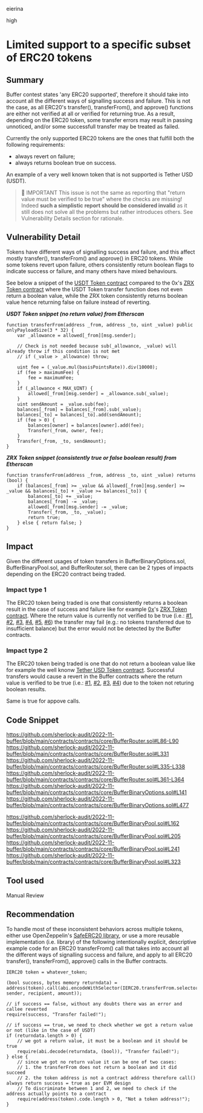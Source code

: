 eierina

high

# Limited support to a specific subset of ERC20 tokens

## Summary

Buffer contest states 'any ERC20 supported', therefore it should take into account all the different ways of signalling success and failure.  This is not the case, as all ERC20's transfer(), transferFrom(), and approve() functions are either not verified at all or verified for returning true. As a result, depending on the ERC20 token, some transfer errors may result in passing unnoticed, and/or some successfull transfer may be treated as failed.

Currently the only supported ERC20 tokens are the ones that fulfill both the following requirements:
- always revert on failure;
- always returns boolean true on success.

An example of a very well known token that is not supported is Tether USD (USDT).

> **👋** IMPORTANT
> This issue is not the same as reporting that "return value must be verified to be true" where the checks are missing! Indeed **such a simplistic report should be considered invalid** as it still does not solve all the problems but rather introduces others. See Vulnerability Details section for rationale.

## Vulnerability Detail

Tokens have different ways of signalling success and failure, and this affect mostly transfer(), transferFrom() and approve() in ERC20 tokens. While some tokens revert upon failure, others consistently return boolean flags to indicate success or failure, and many others have mixed behaviours.

See below a snippet of the [USDT Token contract](https://etherscan.io/token/0xdac17f958d2ee523a2206206994597c13d831ec7#code#L1) compared to the 0x's [ZRX Token contract](https://etherscan.io/token/0xe41d2489571d322189246dafa5ebde1f4699f498#code#L1) where the USDT Token transfer function does not even return a boolean value, while the ZRX token consistently returns boolean value hence returning false on failure instead of reverting.

***USDT Token snippet (no return value) from Etherscan***
```solidity
function transferFrom(address _from, address _to, uint _value) public onlyPayloadSize(3 * 32) {
	var _allowance = allowed[_from][msg.sender];

	// Check is not needed because sub(_allowance, _value) will already throw if this condition is not met
	// if (_value > _allowance) throw;

	uint fee = (_value.mul(basisPointsRate)).div(10000);
	if (fee > maximumFee) {
		fee = maximumFee;
	}
	if (_allowance < MAX_UINT) {
		allowed[_from][msg.sender] = _allowance.sub(_value);
	}
	uint sendAmount = _value.sub(fee);
	balances[_from] = balances[_from].sub(_value);
	balances[_to] = balances[_to].add(sendAmount);
	if (fee > 0) {
		balances[owner] = balances[owner].add(fee);
		Transfer(_from, owner, fee);
	}
	Transfer(_from, _to, sendAmount);
}
```

***ZRX Token snippet (consistently true or false boolean result) from Etherscan***
```solidity
function transferFrom(address _from, address _to, uint _value) returns (bool) {
	if (balances[_from] >= _value && allowed[_from][msg.sender] >= _value && balances[_to] + _value >= balances[_to]) {
		balances[_to] += _value;
		balances[_from] -= _value;
		allowed[_from][msg.sender] -= _value;
		Transfer(_from, _to, _value);
		return true;
	} else { return false; }
}
```

## Impact

Given the different usages of token transfers in BufferBinaryOptions.sol, BufferBinaryPool.sol, and BufferRouter.sol, there can be 2 types of impacts depending on the ERC20 contract being traded.

### Impact type 1
The ERC20 token being traded is one that consistently returns a boolean result in the case of success and failure like for example [0x](https://www.0x.org/)'s [ZRX Token contract](https://etherscan.io/token/0xe41d2489571d322189246dafa5ebde1f4699f498#code#L1). Where the return value is currently not verified to be true (i.e.: [#1](https://github.com/sherlock-audit/2022-11-buffer/blob/main/contracts/contracts/core/BufferRouter.sol#L86), [#2](https://github.com/sherlock-audit/2022-11-buffer/blob/main/contracts/contracts/core/BufferRouter.sol#L331), [#3](https://github.com/sherlock-audit/2022-11-buffer/blob/main/contracts/contracts/core/BufferRouter.sol#L335), [#4](https://github.com/sherlock-audit/2022-11-buffer/blob/main/contracts/contracts/core/BufferRouter.sol#L361), [#5](https://github.com/sherlock-audit/2022-11-buffer/blob/main/contracts/contracts/core/BufferBinaryOptions.sol#L141), [#6](https://github.com/sherlock-audit/2022-11-buffer/blob/main/contracts/contracts/core/BufferBinaryOptions.sol#L477)) the transfer may fail (e.g.: no tokens transferred due to insufficient balance) but the error would not be detected by the Buffer contracts.

### Impact type 2
The ERC20 token being traded is one that do not return a boolean value like for example the well knonw [Tether USD Token contract](https://etherscan.io/token/0xdac17f958d2ee523a2206206994597c13d831ec7#code#L1). Successful transfers would cause a revert in the Buffer contracts where the return value is verified to be true (i.e.: [#1](https://github.com/sherlock-audit/2022-11-buffer/blob/main/contracts/contracts/core/BufferBinaryPool.sol#L162), [#2](https://github.com/sherlock-audit/2022-11-buffer/blob/main/contracts/contracts/core/BufferBinaryPool.sol#L205), [#3](https://github.com/sherlock-audit/2022-11-buffer/blob/main/contracts/contracts/core/BufferBinaryPool.sol#L241), [#4](https://github.com/sherlock-audit/2022-11-buffer/blob/main/contracts/contracts/core/BufferBinaryPool.sol#L323)) due to the token not returing boolean results.

Same is true for appove calls.

## Code Snippet

https://github.com/sherlock-audit/2022-11-buffer/blob/main/contracts/contracts/core/BufferRouter.sol#L86-L90
https://github.com/sherlock-audit/2022-11-buffer/blob/main/contracts/contracts/core/BufferRouter.sol#L331
https://github.com/sherlock-audit/2022-11-buffer/blob/main/contracts/contracts/core/BufferRouter.sol#L335-L338
https://github.com/sherlock-audit/2022-11-buffer/blob/main/contracts/contracts/core/BufferRouter.sol#L361-L364
https://github.com/sherlock-audit/2022-11-buffer/blob/main/contracts/contracts/core/BufferBinaryOptions.sol#L141
https://github.com/sherlock-audit/2022-11-buffer/blob/main/contracts/contracts/core/BufferBinaryOptions.sol#L477

https://github.com/sherlock-audit/2022-11-buffer/blob/main/contracts/contracts/core/BufferBinaryPool.sol#L162
https://github.com/sherlock-audit/2022-11-buffer/blob/main/contracts/contracts/core/BufferBinaryPool.sol#L205
https://github.com/sherlock-audit/2022-11-buffer/blob/main/contracts/contracts/core/BufferBinaryPool.sol#L241
https://github.com/sherlock-audit/2022-11-buffer/blob/main/contracts/contracts/core/BufferBinaryPool.sol#L323

## Tool used

Manual Review

## Recommendation
To handle most of these inconsistent behaviors across multiple tokens, either use OpenZeppelin's [SafeERC20 library](https://docs.openzeppelin.com/contracts/4.x/api/token/erc20#SafeERC20), or use a more reusable implementation (i.e. library) of the following intentionally explicit, descriptive example code for an ERC20 transferFrom() call that takes into account all the different ways of signalling success and failure, and apply to all ERC20 transfer(), transferFrom(), approve() calls in the Buffer contracts.

```solidity
IERC20 token = whatever_token;

(bool success, bytes memory returndata) = address(token).call(abi.encodeWithSelector(IERC20.transferFrom.selector, sender, recipient, amount));

// if success == false, without any doubts there was an error and callee reverted
require(success, "Transfer failed!");

// if success == true, we need to check whether we got a return value or not (like in the case of USDT)
if (returndata.length > 0) {
	// we got a return value, it must be a boolean and it should be true
	require(abi.decode(returndata, (bool)), "Transfer failed!");
} else {
	// since we got no return value it can be one of two cases:
	// 1. the transferFrom does not return a boolean and it did succeed
	// 2. the token address is not a contract address therefore call() always return success = true as per EVM design
	// To discriminate between 1 and 2, we need to check if the address actually points to a contract
	require(address(token).code.length > 0, "Not a token address!");
}
```
